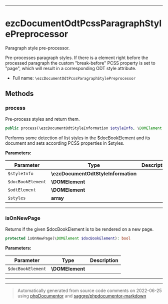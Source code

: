 ***

# ezcDocumentOdtPcssParagraphStylePreprocessor

Paragraph style pre-processor.

Pre-processes paragraph styles. If there is a <beginpage/> element right
before the processed paragraph the custom "break-before" PCSS property is
set to "page", which will result in a corresponding ODT style attribute.

* Full name: `\ezcDocumentOdtPcssParagraphStylePreprocessor`




## Methods


### process

Pre-process styles and return them.

```php
public process(\ezcDocumentOdtStyleInformation $styleInfo, \DOMElement $docBookElement, \DOMElement $odtElement, array $styles): array
```

Performs some detection of list styles in the $docBookElement and its
document and sets according PCSS properties in $styles.






**Parameters:**

| Parameter | Type | Description |
|-----------|------|-------------|
| `$styleInfo` | **\ezcDocumentOdtStyleInformation** |  |
| `$docBookElement` | **\DOMElement** |  |
| `$odtElement` | **\DOMElement** |  |
| `$styles` | **array** |  |




***

### isOnNewPage

Returns if the given $docBookElement is to be rendered on a new page.

```php
protected isOnNewPage(\DOMElement $docBookElement): bool
```








**Parameters:**

| Parameter | Type | Description |
|-----------|------|-------------|
| `$docBookElement` | **\DOMElement** |  |




***


***
> Automatically generated from source code comments on 2022-06-25 using [phpDocumentor](http://www.phpdoc.org/) and [saggre/phpdocumentor-markdown](https://github.com/Saggre/phpDocumentor-markdown)
